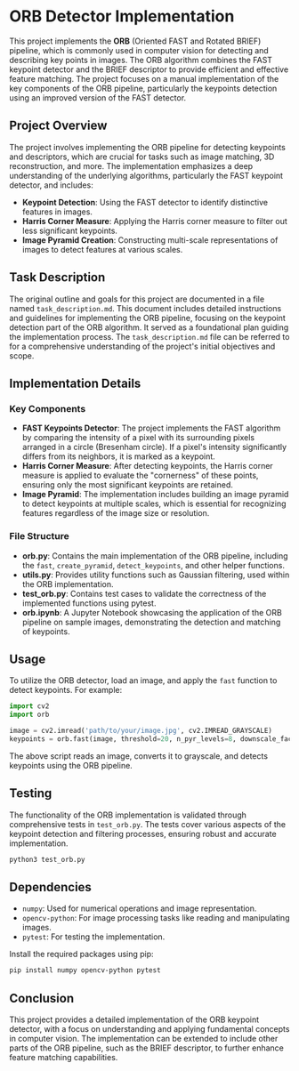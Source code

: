 # ORB Detector Implementation

This project implements the **ORB** (Oriented FAST and Rotated BRIEF) pipeline, which is commonly used in computer vision for detecting and describing key points in images. The ORB algorithm combines the FAST keypoint detector and the BRIEF descriptor to provide efficient and effective feature matching. The project focuses on a manual implementation of the key components of the ORB pipeline, particularly the keypoints detection using an improved version of the FAST detector.

## Project Overview

The project involves implementing the ORB pipeline for detecting keypoints and descriptors, which are crucial for tasks such as image matching, 3D reconstruction, and more. The implementation emphasizes a deep understanding of the underlying algorithms, particularly the FAST keypoint detector, and includes:

- **Keypoint Detection**: Using the FAST detector to identify distinctive features in images.
- **Harris Corner Measure**: Applying the Harris corner measure to filter out less significant keypoints.
- **Image Pyramid Creation**: Constructing multi-scale representations of images to detect features at various scales.

## Task Description

The original outline and goals for this project are documented in a file named `task_description.md`. This document includes detailed instructions and guidelines for implementing the ORB pipeline, focusing on the keypoint detection part of the ORB algorithm. It served as a foundational plan guiding the implementation process. The `task_description.md` file can be referred to for a comprehensive understanding of the project's initial objectives and scope.

## Implementation Details

### Key Components

- **FAST Keypoints Detector**: The project implements the FAST algorithm by comparing the intensity of a pixel with its surrounding pixels arranged in a circle (Bresenham circle). If a pixel's intensity significantly differs from its neighbors, it is marked as a keypoint.
- **Harris Corner Measure**: After detecting keypoints, the Harris corner measure is applied to evaluate the "cornerness" of these points, ensuring only the most significant keypoints are retained.
- **Image Pyramid**: The implementation includes building an image pyramid to detect keypoints at multiple scales, which is essential for recognizing features regardless of the image size or resolution.

### File Structure

- **orb.py**: Contains the main implementation of the ORB pipeline, including the `fast`, `create_pyramid`, `detect_keypoints`, and other helper functions.
- **utils.py**: Provides utility functions such as Gaussian filtering, used within the ORB implementation.
- **test_orb.py**: Contains test cases to validate the correctness of the implemented functions using pytest.
- **orb.ipynb**: A Jupyter Notebook showcasing the application of the ORB pipeline on sample images, demonstrating the detection and matching of keypoints.

## Usage

To utilize the ORB detector, load an image, and apply the `fast` function to detect keypoints. For example:

```python
import cv2
import orb

image = cv2.imread('path/to/your/image.jpg', cv2.IMREAD_GRAYSCALE)
keypoints = orb.fast(image, threshold=20, n_pyr_levels=8, downscale_factor=1.2)
```
The above script reads an image, converts it to grayscale, and detects keypoints using the ORB pipeline.

## Testing

The functionality of the ORB implementation is validated through comprehensive tests in `test_orb.py`. The tests cover various aspects of the keypoint detection and filtering processes, ensuring robust and accurate implementation.
```bash
python3 test_orb.py
```

## Dependencies

- `numpy`: Used for numerical operations and image representation.
- `opencv-python`: For image processing tasks like reading and manipulating images.
- `pytest`: For testing the implementation.

Install the required packages using pip:

```bash
pip install numpy opencv-python pytest
```

## Conclusion

This project provides a detailed implementation of the ORB keypoint detector, with a focus on understanding and applying fundamental concepts in computer vision. The implementation can be extended to include other parts of the ORB pipeline, such as the BRIEF descriptor, to further enhance feature matching capabilities.
